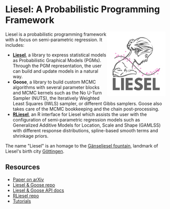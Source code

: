 <!-- This README is for PyPI. The README for GitHub is in .github/README.md -->

# Liesel: A Probabilistic Programming Framework

<img src="https://raw.githubusercontent.com/liesel-devs/liesel/main/misc/logo/logo-light.png" alt="logo" align="right" width="185">

Liesel is a probabilistic programming framework with a focus on semi-parametric regression. It includes:

- [**Liesel**](https://github.com/liesel-devs/liesel), a library to express statistical models as Probabilistic Graphical Models (PGMs). Through the PGM representation, the user can build and update models in a natural way.
- **Goose**, a library to build custom MCMC algorithms with several parameter blocks and MCMC kernels such as the No U-Turn Sampler (NUTS), the Iteratively Weighted Least Squares (IWLS) sampler, or different Gibbs samplers. Goose also takes care of the MCMC bookkeeping and the chain post-processing.
- [**RLiesel**](https://github.com/liesel-devs/rliesel), an R interface for Liesel which assists the user with the configuration of semi-parametric regression models such as Generalized Additive Models for Location, Scale and Shape (GAMLSS) with different response distributions, spline-based smooth terms and shrinkage priors.

The name "Liesel" is an homage to the [Gänseliesel fountain](https://en.wikipedia.org/wiki/G%C3%A4nseliesel), landmark of Liesel's birth city [Göttingen](https://en.wikipedia.org/wiki/G%C3%B6ttingen).

## Resources

- [Paper on arXiv](https://arxiv.org/abs/2209.10975)
- [Liesel & Goose repo](https://github.com/liesel-devs/liesel)
- [Liesel & Goose API docs](https://docs.liesel-project.org)
- [RLiesel repo](https://github.com/liesel-devs/rliesel)
- [Tutorials](https://docs.liesel-project.org/en/latest/tutorials_overview.html)
